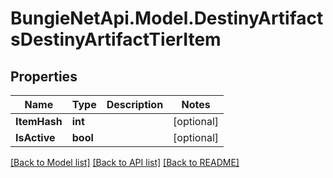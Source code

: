 # BungieNetApi.Model.DestinyArtifactsDestinyArtifactTierItem
## Properties

Name | Type | Description | Notes
------------ | ------------- | ------------- | -------------
**ItemHash** | **int** |  | [optional] 
**IsActive** | **bool** |  | [optional] 

[[Back to Model list]](../README.md#documentation-for-models) [[Back to API list]](../README.md#documentation-for-api-endpoints) [[Back to README]](../README.md)

